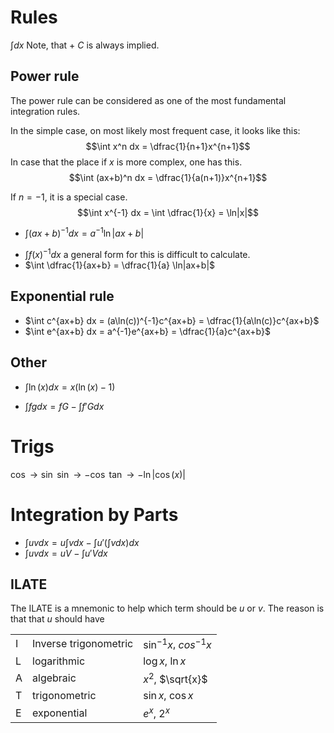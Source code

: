 

# Rules
$\int dx$
Note, that + $C$ is always implied.
## Power rule
The power rule can be considered as one of the most fundamental integration rules.

In the simple case, on most likely most frequent case, it looks like this:
$$\int x^n dx = \dfrac{1}{n+1}x^{n+1}$$
In case that the place if $x$ is more complex, one has this.
$$\int (ax+b)^n dx = \dfrac{1}{a(n+1)}x^{n+1}$$

If $n=-1$, it is a special case.
$$\int x^{-1} dx = \int \dfrac{1}{x} = \ln|x|$$
- $\int (ax+b)^{-1} dx = a^{-1}\ln|ax+b|$
* $\int f(x)^{-1}dx$ a general form for this is difficult to calculate.
* $\int \dfrac{1}{ax+b} = \dfrac{1}{a} \ln|ax+b|$
## Exponential rule

* $\int c^{ax+b} dx = (a\ln(c))^{-1}c^{ax+b} = \dfrac{1}{a\ln(c)}c^{ax+b}$
* $\int e^{ax+b} dx = a^{-1}e^{ax+b} = \dfrac{1}{a}c^{ax+b}$

## Other
* $\int \ln(x) dx=x(\ln(x)-1)$

* $\int f gdx = f G - \int f' G dx$


# Trigs

$\cos \to \sin$
$\sin \to -\cos$
$\tan \to -\ln|\cos(x)|$


# Integration by Parts

- $\int uv dx = u \int v dx - \int u' (\int v dx) dx$
- $\int uv dx = u V - \int u' V dx$

## ILATE

The ILATE is a mnemonic to help which term should be $u$ or $v$. The reason is that that $u$ should have


|     |                       |                           |
| --- | --------------------- | ------------------------- |
| I   | Inverse trigonometric | $\sin^{-1}x$, $cos^{-1}x$ |
| L   | logarithmic           | $\log{x}$, $\ln{x}$       |
| A   | algebraic             | $x^2$, $\sqrt{x}$         |
| T   | trigonometric         | $\sin x$, $\cos x$        |
| E   | exponential           | $e^x$, $2^x$              |
